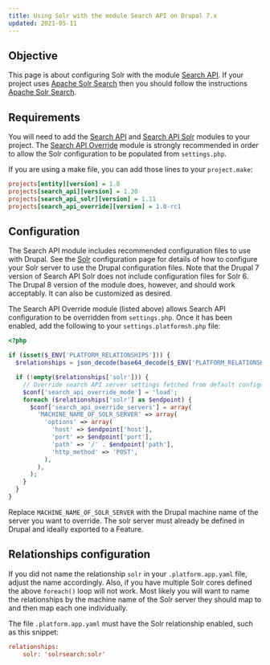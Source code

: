 ```yaml
---
title: Using Solr with the module Search API on Drupal 7.x
updated: 2021-05-11
---
```


## Objective  

This page is about configuring Solr with the module [Search API](https://www.drupal.org/project/search_api). If your project uses [Apache Solr Search](https://www.drupal.org/project/apachesolr) then you should follow the instructions [Apache Solr Search](/pages/web_cloud/web_paas_powered_by_platform_sh/frameworks/frameworks-drupal7/apachesolr-module).

## Requirements
You will need to add the [Search API](https://www.drupal.org/project/search_api) and [Search API
Solr](https://www.drupal.org/project/search_api_solr) modules to your project. The [Search API Override](https://www.drupal.org/project/search_api_override) module is strongly recommended in order to allow the Solr configuration to be populated from `settings.php`.

If you are using a make file, you can add those lines to your
`project.make`:

```ini
projects[entity][version] = 1.8
projects[search_api][version] = 1.20
projects[search_api_solr][version] = 1.11
projects[search_api_override][version] = 1.0-rc1
```

## Configuration

The Search API module includes recommended configuration files to use with Drupal.  See the [Solr](/pages/web_cloud/web_paas_powered_by_platform_sh/configuration/configuration-services/solr) configuration page for details of how to configure your Solr server to use the Drupal configuration files.  Note that the Drupal 7 version of Search API Solr does not include configuration files for Solr 6.  The Drupal 8 version of the module does, however, and should work acceptably.  It can also be customized as desired.

The Search API Override module (listed above) allows Search API configuration to be overridden from `settings.php`.  Once it has been enabled, add the following to your `settings.platformsh.php` file:

```php
<?php

if (isset($_ENV['PLATFORM_RELATIONSHIPS'])) {
  $relationships = json_decode(base64_decode($_ENV['PLATFORM_RELATIONSHIPS']), TRUE);

  if (!empty($relationships['solr'])) {
    // Override search API server settings fetched from default configuration.
    $conf['search_api_override_mode'] = 'load';
    foreach ($relationships['solr'] as $endpoint) {
      $conf['search_api_override_servers'] = array(
        'MACHINE_NAME_OF_SOLR_SERVER' => array(
          'options' => array(
            'host' => $endpoint['host'],
            'port' => $endpoint['port'],
            'path' => '/' . $endpoint['path'],
            'http_method' => 'POST',
          ),
        ),
      );
    }
  }
}
```

Replace `MACHINE_NAME_OF_SOLR_SERVER` with the Drupal machine name of the server you want to override.  The solr server must already be defined in Drupal and ideally exported to a Feature.

## Relationships configuration

If you did not name the relationship `solr` in your `.platform.app.yaml` file, adjust the name accordingly.  Also, if you have multiple Solr cores defined the above `foreach()` loop will not work.  Most likely you will want to name the relationships by the machine name of the Solr server they should map to and then map each one individually.

The file `.platform.app.yaml` must have the Solr relationship enabled, such as this snippet:

```ini
relationships:
    solr: 'solrsearch:solr'
```
